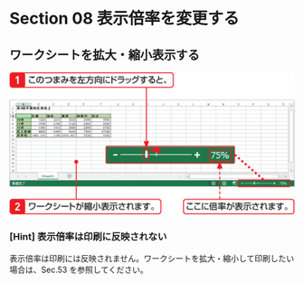 # Section 08 表示倍率を変更する

## ワークシートを拡大・縮小表示する

![](003.png)

### [Hint] 表示倍率は印刷に反映されない

表示倍率は印刷には反映されません。ワークシートを拡大・縮小して印刷したい場合は、Sec.53 を参照してください。
